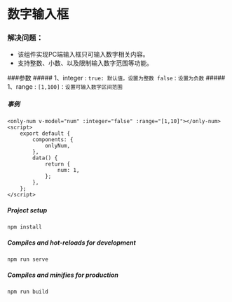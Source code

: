 # 数字输入框

### 解决问题：
+ 该组件实现PC端输入框只可输入数字相关内容。
+ 支持整数、小数、以及限制输入数字范围等功能。

 ###参数
    ##### 1、integer :
     ```
     true: 默认值，设置为整数
     false：设置为负数
     ```
     ##### 1、range :
     ```
     [1,100]：设置可输入数字区间范围
     ```
##### 事例
```
<only-num v-model="num" :integer="false" :range="[1,10]"></only-num>
<script>
    export default {
        components: {
            onlyNum,
        },
        data() {
            return {
                num: 1,
            };
        },
    };
</script>
 ```

##### Project setup
```
npm install
```

##### Compiles and hot-reloads for development
```
npm run serve
```

##### Compiles and minifies for production
```
npm run build
```



